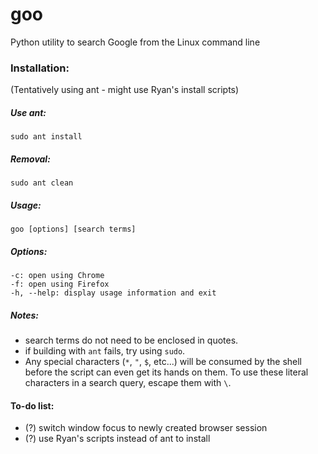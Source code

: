 # goo
Python utility to search Google from the Linux command line

### Installation:

(Tentatively using ant - might use Ryan's install scripts)

##### Use ant:

`sudo ant install`

##### Removal:

`sudo ant clean`

##### Usage:
`goo [options] [search terms]`

##### Options:
`-c: open using Chrome`  
`-f: open using Firefox`  
`-h, --help: display usage information and exit`

##### Notes:
- search terms do not need to be enclosed in quotes.
- if building with `ant` fails, try using `sudo`.
- Any special characters (`*`, `"`, `$`, etc...) will be consumed by the shell before the script can even get its hands on them. To use these literal characters in a search query, escape them with `\`.

#### To-do list:
- (?) switch window focus to newly created browser session
- (?) use Ryan's scripts instead of ant to install
